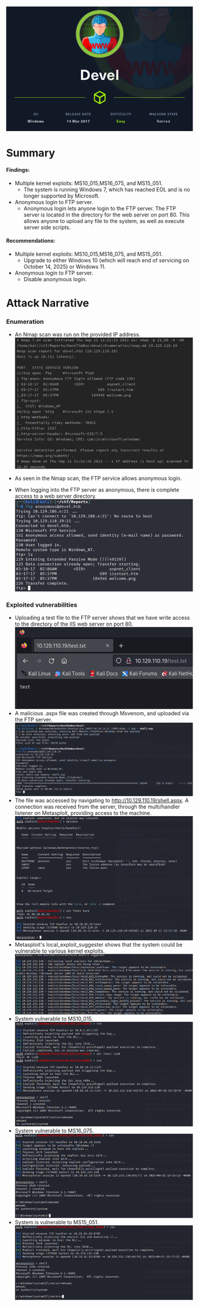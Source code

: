 ![](assets/Pasted%20image%2020230921115235.png)
# Summary
#### Findings:
*  Multiple kernel exploits: MS10_015,MS16_075, and MS15_051.
	* The system is running Windows 7, which has reached EOL and is no longer supported by Microsoft.
* Anonymous login to FTP server.
	* Anonymous login lets anyone login to the FTP server. The FTP server is located in the directory for the web server on port 80. This allows anyone to upload any file to the system, as well as execute server side scripts.
#### Recommendations:
* Multiple kernel exploits: MS10_015,MS16_075, and MS15_051.
	* Upgrade to either Windows 10 (which will reach end of servicing on October 14, 2025) or Windows 11.
* Anonymous login to FTP server.
	* Disable anonymous login.
# Attack Narrative
### Enumeration
* An Nmap scan was run on the provided IP address.  
![](assets/Pasted%20image%2020230921115336.png)
* As seen in the Nmap scan, the FTP service allows anonymous login.

* When logging into the FTP server as anonymous, there is complete access to a web server directory.  
![](assets/Pasted%20image%2020230921120131.png)
### Exploited vulnerabilities

* Uploading a test file to the FTP server shows that we have write access to the directory of the IIS web server on port 80.  
![](assets/Pasted%20image%2020230921121026.png)
* A malicious .aspx file was created through Msvenom, and uploaded via the FTP server.  
![](assets/Pasted%20image%2020230921122134.png)
* The file was accessed by navigating to http://10.129.110.19/shell.aspx. A connection was received from the server, through the multi/handler listener on Metasploit, providing access to the machine.
![](assets/Pasted%20image%2020230921121846.png)
* Metasploit's local_exploit_suggester shows that the system could be vulnerable to various kernel exploits.  
![](assets/Pasted%20image%2020230921132342.png)
* System vulnerable to MS10_015.  
![](assets/Pasted%20image%2020230921131112.png)
* System vulnerable to MS16_075.
![](assets/Pasted%20image%2020230921131603.png)
* System is vulnerable to MS15_051.
![](assets/Pasted%20image%2020230921131819.png)
